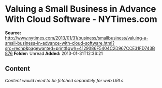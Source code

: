 # Valuing a Small Business in Advance With Cloud Software - NYTimes.com

**Source:** http://www.nytimes.com/2013/01/31/business/smallbusiness/valuing-a-small-business-in-advance-with-cloud-software.html?src=rechp&pagewanted=print&gwh=4129086F5404C2D967CCE31FD743B876
**Folder:** Unread
**Added:** 2013-01-31T12:36:21




## Content
*Content would need to be fetched separately for web URLs*
